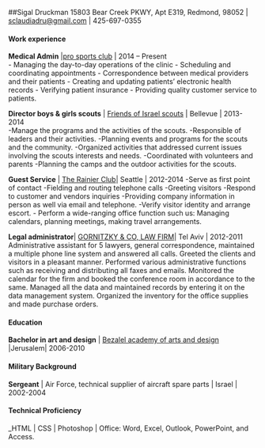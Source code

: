 ##Sigal Druckman
15803 Bear Creek PKWY, Apt E319, Redmond, 98052 | sclaudiadru@gmail.com | 425-697-0355
#### Work experience
**Medical Admin** |[pro sports club]( https://www.proclub.com) | 2014 – Present   
        - Managing the day-to-day operations of the clinic
	- Scheduling and coordinating appointments
	- Correspondence between medical providers and their patients
	- Creating and updating patients’ electronic health records
	- Verifying patient insurance
	- Providing quality customer service to patients.

**Director boys & girls scouts** | [Friends of Israel scouts]( http://www.shevetmatar.com/about_us ) | Bellevue | 2013-2014  
        -Manage the programs and the activities of the scouts.
	-Responsible of leaders and their activities.
	-Planning events and programs for the scouts and the community. 
	-Organized activities that addressed current issues involving the scouts interests and needs.
	-Coordinated with volunteers and parents
        -Planning the camps and the outdoor activities for the scouts.

**Guest Service** | [The Rainier Club]( http://www.therainierclub.com )| Seattle  | 2012-2014 
	-Serve as first point of contact
	-Fielding and routing telephone calls
	-Greeting visitors
	-Respond to customer and vendors inquiries
	-Providing company information in person as well via email and telephone.
        -Verify visitor identity and arrange escort.
        - Perform a wide-ranging office function such us:
	Managing calendars, planning meetings, making travel arrangements.   

**Legal administrator**| [GORNITZKY & CO, LAW FIRM](http://www.gornitzky.com/)| Tel Aviv | 2012-2011 
	Administrative assistant for 5 lawyers, general correspondence, maintained a multiple phone line system and answered all calls. Greeted the clients and visitors in a pleasant manner. 
	Performed various administrative functions such as receiving and distributing all faxes and emails. Monitored the calendar for the firm and booked the conference room in accordance to the same. Managed all the data and maintained records by entering it on the data management system. Organized the inventory for the office supplies and made purchase orders.
#### Education
**Bachelor in art and design** | [Bezalel academy of arts and design]( http://www.bezalel.ac.il/en/ ) |Jerusalem| 2006-2010
 #### Military Background 
**Sergeant** | Air Force, technical supplier of aircraft spare parts | Israel | 2002-2004
#### Technical Proficiency
_HTML | CSS | Photoshop | Office:  Word, Excel, Outlook, PowerPoint, and Access.



